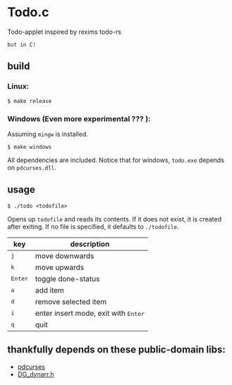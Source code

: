 # Todo.c

Todo-applet inspired by rexims todo-rs

`but in C!`

## build
### Linux:
```console
$ make release
```
### Windows (Even more experimental ??? ):
Assuming `mingw` is installed.
```
$ make windows
```
All dependencies are included. Notice that for windows, `todo.exe` depends on `pdcurses.dll`.

## usage

```console
$ ./todo <todofile>
```
Opens up `todofile` and reads its contents. If it does not exist, it is created after exiting. If no file is specified, it defaults to `./todofile`.

| key | description |
| --- | --- |
| <kbd>j</kbd> | move downwards |
| <kbd>k</kbd> | move upwards |
| <kbd>Enter</kbd> | toggle done-status |
| <kbd>a</kbd> | add item |
| <kbd>d</kbd> | remove selected item |
| <kbd>i</kbd> | enter insert mode, exit with <kbd>Enter</kbd> |
| <kbd>q</kbd> | quit |

## thankfully depends on these public-domain libs:
- [pdcurses](https://github.com/wmcbrine/PDCurses)
- [DG_dynarr.h](https://github.com/DanielGibson/Snippets)
